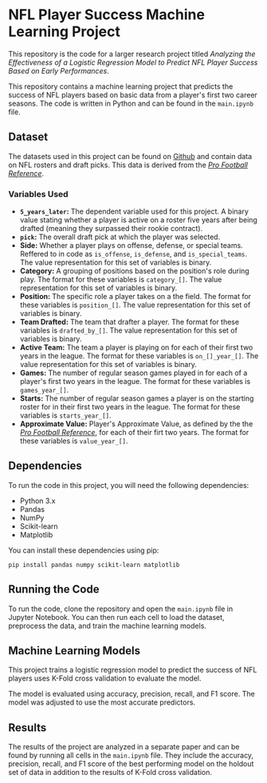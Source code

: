 # NFL Player Success Machine Learning Project

This repository is the code for a larger research project titled *Analyzing the Effectiveness of a Logistic Regression Model to Predict NFL Player Success Based on Early Performances*.

This repository contains a machine learning project that predicts the success of NFL players based on basic data from a player's first two career seasons. The code is written in Python and can be found in the `main.ipynb` file.

## Dataset

The datasets used in this project can be found on [Github](https://github.com/nflverse/nfldata/blob/master/DATASETS.md) and contain data on NFL rosters and draft picks. This data is derived from the [*Pro Football Reference*](https://www.pro-football-reference.com). 

### Variables Used

- **`5_years_later`:** The dependent variable used for this project. A binary value stating whether a player is active on a roster five years after being drafted (meaning they surpassed their rookie contract).
- **`pick`:** The overall draft pick at which the player was selected.
- **Side:** Whether a player plays on offense, defense, or special teams. Reffered to in code as `is_offense`, `is_defense`, and `is_special_teams`. The value representation for this set of variables is binary.
- **Category:** A grouping of positions based on the position's role during play. The format for these variables is `category_[]`. The value representation for this set of variables is binary.
- **Position:** The specific role a player takes on a the field. The format for these variables is `position_[]`. The value representation for this set of variables is binary.
- **Team Drafted:** The team that drafter a player. The format for these variables is `drafted_by_[]`. The value representation for this set of variables is binary.
- **Active Team:** The team a player is playing on for each of their first two years in the league. The format for these variables is `on_[]_year_[]`. The value representation for this set of variables is binary.
- **Games:** The number of regular season games played in for each of a player's first two years in the league. The format for these variables is `games_year_[]`.
- **Starts:** The number of regular season games a player is on the starting roster for in their first two years in the league. The format for these variables is `starts_year_[]`.
- **Approximate Value:** Player's Approximate Value, as defined by the the [*Pro Football Reference*](https://www.pro-football-reference.com), for each of their firt two years. The format for these variables is `value_year_[]`.

## Dependencies

To run the code in this project, you will need the following dependencies:
- Python 3.x
- Pandas
- NumPy
- Scikit-learn
- Matplotlib

You can install these dependencies using pip:

```
pip install pandas numpy scikit-learn matplotlib
```

## Running the Code

To run the code, clone the repository and open the `main.ipynb` file in Jupyter Notebook. You can then run each cell to load the dataset, preprocess the data, and train the machine learning models.

## Machine Learning Models

This project trains a logistic regression model to predict the success of NFL players uses K-Fold cross validation to evaluate the model.

The model is evaluated using accuracy, precision, recall, and F1 score. The model was adjusted to use the most accurate predictors.

## Results

The results of the project are analyzed in a separate paper and can be found by running all cells in the `main.ipynb` file.
They include the accuracy, precision, recall, and F1 score of the best performing model on the holdout set of data in addition to the results of K-Fold cross validation.
